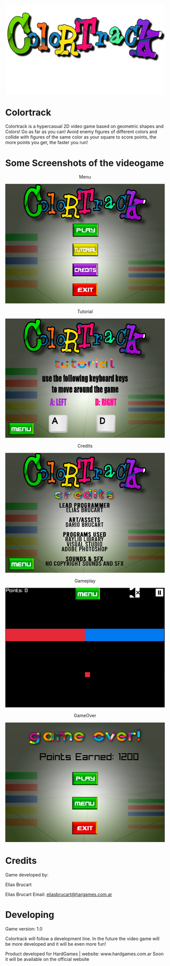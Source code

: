 <p align="center">
	<img src="res/screenshots/Colortrack-logo.png" alt="">
</p>

# Colortrack
Colortrack is a hypercasual 2D video game based on geometric shapes and Colors!
Go as far as you can! Avoid enemy figures of different colors and collide with figures of the same color as your square to score points, the more points you get, the faster you run!

 # Some Screenshots of the videogame
 
 <p align="center">Menu</p>

<p align="center">
	<img src="res/screenshots/menu.png" alt="">
</p>

 <p align="center">Tutorial</p>

<p align="center">
	<img src="res/screenshots/tutorial.png" alt="">
</p>

 <p align="center">Credits</p>

<p align="center">
	<img src="res/screenshots/credits.png" alt="">
</p>

 <p align="center">Gameplay</p>

<p align="center">
	<img src="res/screenshots/gameplay.png" alt="">
</p>

 <p align="center">GameOver</p>

<p align="center">
	<img src="res/screenshots/gameOver.png" alt="">
</p>

# Credits

<p>Game developed by:</p>
<p>Elias Brucart</p>

<p>Elias Brucart Email: <a href="mailto:eliasbrucart@hargames.com.ar">eliasbrucart@hargames.com.ar</a></p>

# Developing
<p>Game version: 1.0</p>
<p>Colortrack will follow a development line. In the future the video game will be more developed and it will be even more fun!</p>
<p>Product developed for HardGames | website: www.hardgames.com.ar
Soon it will be available on the official website</p>